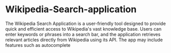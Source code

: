 # Wikipedia-Search-application
The Wikipedia Search Application is a user-friendly tool designed to provide quick and efficient access to Wikipedia's vast knowledge base. Users can enter keywords or phrases into a search bar, and the application retrieves relevant articles directly from Wikipedia using its API. The app may include features such as autocomplete 
